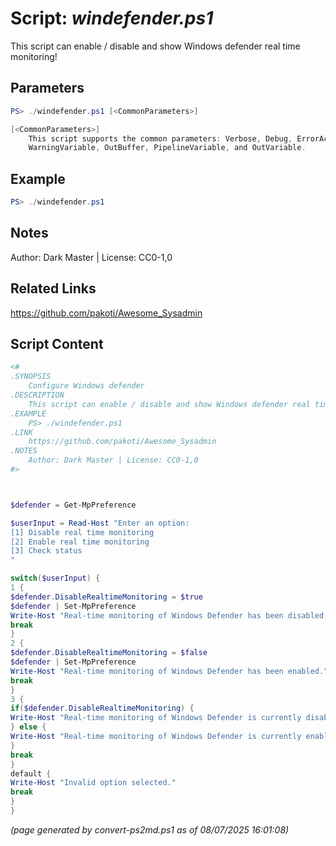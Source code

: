 Script: *windefender.ps1*
========================

This script can enable / disable and show Windows defender real time monitoring!

Parameters
----------
```powershell
PS> ./windefender.ps1 [<CommonParameters>]

[<CommonParameters>]
    This script supports the common parameters: Verbose, Debug, ErrorAction, ErrorVariable, WarningAction, 
    WarningVariable, OutBuffer, PipelineVariable, and OutVariable.
```

Example
-------
```powershell
PS> ./windefender.ps1

```

Notes
-----
Author: Dark Master | License: CC0-1,0

Related Links
-------------
https://github.com/pakoti/Awesome_Sysadmin

Script Content
--------------
```powershell
<#
.SYNOPSIS
	Configure Windows defender 
.DESCRIPTION
	This script can enable / disable and show Windows defender real time monitoring!
.EXAMPLE
	PS> ./windefender.ps1
.LINK
	https://github.com/pakoti/Awesome_Sysadmin
.NOTES
	Author: Dark Master | License: CC0-1,0
#>



$defender = Get-MpPreference

$userInput = Read-Host "Enter an option: 
[1] Disable real time monitoring 
[2] Enable real time monitoring 
[3] Check status
"

switch($userInput) {
1 {
$defender.DisableRealtimeMonitoring = $true
$defender | Set-MpPreference
Write-Host "Real-time monitoring of Windows Defender has been disabled."
break
}
2 {
$defender.DisableRealtimeMonitoring = $false
$defender | Set-MpPreference
Write-Host "Real-time monitoring of Windows Defender has been enabled."
break
}
3 {
if($defender.DisableRealtimeMonitoring) {
Write-Host "Real-time monitoring of Windows Defender is currently disabled."
} else {
Write-Host "Real-time monitoring of Windows Defender is currently enabled."
}
break
}
default {
Write-Host "Invalid option selected."
break
}
}
```

*(page generated by convert-ps2md.ps1 as of 08/07/2025 16:01:08)*

